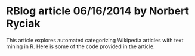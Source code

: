 RBlog article 06/16/2014 by Norbert Ryciak
==========================================
This article explores automated categorizing Wikipedia articles with text mining in R. Here is some of the code provided in the article.
